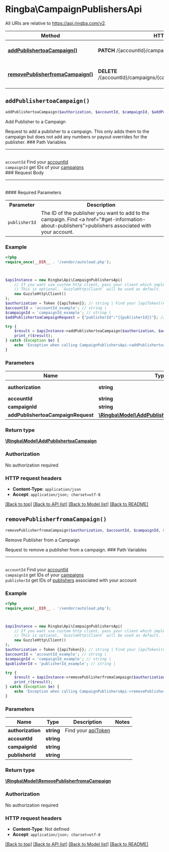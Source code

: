 # Ringba\CampaignPublishersApi

All URIs are relative to https://api.ringba.com/v2.

Method | HTTP request | Description
------------- | ------------- | -------------
[**addPublishertoaCampaign()**](CampaignPublishersApi.md#addPublishertoaCampaign) | **PATCH** /{accountId}/campaigns/{campaignId}/affiliates | Add Publisher to a Campaign
[**removePublisherfromaCampaign()**](CampaignPublishersApi.md#removePublisherfromaCampaign) | **DELETE** /{accountId}/campaigns/{campaignId}/affiliates/{publisherId} | Remove Publisher from a Campaign


## `addPublishertoaCampaign()`

```php
addPublishertoaCampaign($authorization, $accountId, $campaignId, $addPublishertoaCampaignRequest): \Ringba\Model\AddPublishertoaCampaign
```

Add Publisher to a Campaign

Request to add a publisher to a campaign. This only adds them to the campaign but does not add any numbers or payout overrides for the publisher.  ### Path Variables  <hr> <br>  ``accountId`` Find your [accountId](#get-your-account-information) <br>  `campaignId` get IDs of your [campaigns](#get-campaign-information) <br>  ### Request Body <hr> <br>  #### Required Parameters <table> <tr> <th>Parameter</th> <th>Description</th> </tr> <tr> <td><code>publisherId</code></td> <td>The ID of the publisher you want to add to the campaign. Find <a href=\"#get-information-about-publishers\">publishers</a> associated with your account.</td> </tr> </table>

### Example

```php
<?php
require_once(__DIR__ . '/vendor/autoload.php');



$apiInstance = new Ringba\Api\CampaignPublishersApi(
    // If you want use custom http client, pass your client which implements `GuzzleHttp\ClientInterface`.
    // This is optional, `GuzzleHttp\Client` will be used as default.
    new GuzzleHttp\Client()
);
$authorization = Token {{apiToken}}; // string | Find your [apiToken](#get-or-create-api-token)
$accountId = 'accountId_example'; // string | 
$campaignId = 'campaignId_example'; // string | 
$addPublishertoaCampaignRequest = {"publisherId":"{{publisherId}}"}; // \Ringba\Model\AddPublishertoaCampaignRequest | 

try {
    $result = $apiInstance->addPublishertoaCampaign($authorization, $accountId, $campaignId, $addPublishertoaCampaignRequest);
    print_r($result);
} catch (Exception $e) {
    echo 'Exception when calling CampaignPublishersApi->addPublishertoaCampaign: ', $e->getMessage(), PHP_EOL;
}
```

### Parameters

Name | Type | Description  | Notes
------------- | ------------- | ------------- | -------------
 **authorization** | **string**| Find your [apiToken](#get-or-create-api-token) |
 **accountId** | **string**|  |
 **campaignId** | **string**|  |
 **addPublishertoaCampaignRequest** | [**\Ringba\Model\AddPublishertoaCampaignRequest**](../Model/AddPublishertoaCampaignRequest.md)|  |

### Return type

[**\Ringba\Model\AddPublishertoaCampaign**](../Model/AddPublishertoaCampaign.md)

### Authorization

No authorization required

### HTTP request headers

- **Content-Type**: `application/json`
- **Accept**: `application/json; charset=utf-8`

[[Back to top]](#) [[Back to API list]](../../README.md#endpoints)
[[Back to Model list]](../../README.md#models)
[[Back to README]](../../README.md)

## `removePublisherfromaCampaign()`

```php
removePublisherfromaCampaign($authorization, $accountId, $campaignId, $publisherId): \Ringba\Model\RemovePublisherfromaCampaign
```

Remove Publisher from a Campaign

Request to remove a publisher from a campaign.  ### Path Variables  <hr> <br>  ``accountId`` Find your [accountId](#get-your-account-information) <br>  `campaignId` get IDs of your [campaigns](#get-campaign-information) <br>  `publisherId` get IDs of [publishers](#get-information-about-publishers) associated with your account

### Example

```php
<?php
require_once(__DIR__ . '/vendor/autoload.php');



$apiInstance = new Ringba\Api\CampaignPublishersApi(
    // If you want use custom http client, pass your client which implements `GuzzleHttp\ClientInterface`.
    // This is optional, `GuzzleHttp\Client` will be used as default.
    new GuzzleHttp\Client()
);
$authorization = Token {{apiToken}}; // string | Find your [apiToken](#get-or-create-api-token)
$accountId = 'accountId_example'; // string | 
$campaignId = 'campaignId_example'; // string | 
$publisherId = 'publisherId_example'; // string | 

try {
    $result = $apiInstance->removePublisherfromaCampaign($authorization, $accountId, $campaignId, $publisherId);
    print_r($result);
} catch (Exception $e) {
    echo 'Exception when calling CampaignPublishersApi->removePublisherfromaCampaign: ', $e->getMessage(), PHP_EOL;
}
```

### Parameters

Name | Type | Description  | Notes
------------- | ------------- | ------------- | -------------
 **authorization** | **string**| Find your [apiToken](#get-or-create-api-token) |
 **accountId** | **string**|  |
 **campaignId** | **string**|  |
 **publisherId** | **string**|  |

### Return type

[**\Ringba\Model\RemovePublisherfromaCampaign**](../Model/RemovePublisherfromaCampaign.md)

### Authorization

No authorization required

### HTTP request headers

- **Content-Type**: Not defined
- **Accept**: `application/json; charset=utf-8`

[[Back to top]](#) [[Back to API list]](../../README.md#endpoints)
[[Back to Model list]](../../README.md#models)
[[Back to README]](../../README.md)
